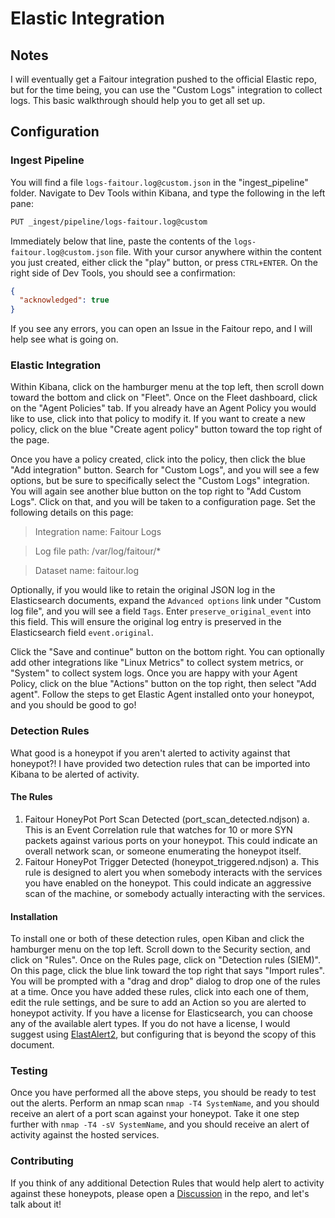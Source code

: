 # Elastic Integration

## Notes

I will eventually get a Faitour integration pushed to the official Elastic repo, but for the time being, you can use the "Custom Logs" integration to collect logs. This basic walkthrough should help you to get all set up.

## Configuration

### Ingest Pipeline

You will find a file `logs-faitour.log@custom.json` in the "ingest_pipeline" folder. Navigate to Dev Tools within Kibana, and type the following in the left pane:

```bash
PUT _ingest/pipeline/logs-faitour.log@custom
```

Immediately below that line, paste the contents of the `logs-faitour.log@custom.json` file. With your cursor anywhere within the content you just created, either click the "play" button, or press `CTRL+ENTER`. On the right side of Dev Tools, you should see a confirmation:

```json
{
  "acknowledged": true
}
```

If you see any errors, you can open an Issue in the Faitour repo, and I will help see what is going on. 

### Elastic Integration

Within Kibana, click on the hamburger menu at the top left, then scroll down toward the bottom and click on "Fleet". Once on the Fleet dashboard, click on the "Agent Policies" tab. If you already have an Agent Policy you would like to use, click into that policy to modify it. If you want to create a new policy, click on the blue "Create agent policy" button toward the top right of the page. 

Once you have a policy created, click into the policy, then click the blue "Add integration" button. Search for "Custom Logs", and you will see a few options, but be sure to specifically select the "Custom Logs" integration. You will again see another blue button on the top right to "Add Custom Logs". Click on that, and you will be taken to a configuration page. Set the following details on this page:

> Integration name: Faitour Logs

> Log file path: /var/log/faitour/*

> Dataset name: faitour.log

Optionally, if you would like to retain the original JSON log in the Elasticsearch documents, expand the `Advanced options` link under "Custom log file", and you will see a field `Tags`. Enter `preserve_original_event` into this field. This will ensure the original log entry is preserved in the Elasticsearch field `event.original`.

Click the "Save and continue" button on the bottom right. You can optionally add other integrations like "Linux Metrics" to collect system metrics, or "System" to collect system logs. Once you are happy with your Agent Policy, click on the blue "Actions" button on the top right, then select "Add agent". Follow the steps to get Elastic Agent installed onto your honeypot, and you should be good to go! 

### Detection Rules

What good is a honeypot if you aren't alerted to activity against that honeypot?! I have provided two detection rules that can be imported into Kibana to be alerted of activity.

#### The Rules

1. Faitour HoneyPot Port Scan Detected (port_scan_detected.ndjson)
  a. This is an Event Correlation rule that watches for 10 or more SYN packets against various ports on your honeypot. This could indicate an overall network scan, or someone enumerating the honeypot itself. 
2. Faitour HoneyPot Trigger Detected (honeypot_triggered.ndjson)
  a. This rule is designed to alert you when somebody interacts with the services you have enabled on the honeypot. This could indicate an aggressive scan of the machine, or somebody actually interacting with the services.

#### Installation

To install one or both of these detection rules, open Kiban and click the hamburger menu on the top left. Scroll down to the Security section, and click on "Rules". Once on the Rules page, click on "Detection rules (SIEM)". On this page, click the blue link toward the top right that says "Import rules". You will be prompted with a "drag and drop" dialog to drop one of the rules at a time. Once you have added these rules, click into each one of them, edit the rule settings, and be sure to add an Action so you are alerted to honeypot activity. If you have a license for Elasticsearch, you can choose any of the available alert types. If you do not have a license, I would suggest using [ElastAlert2](https://github.com/jertel/elastalert2), but configuring that is beyond the scopy of this document.

### Testing

Once you have performed all the above steps, you should be ready to test out the alerts. Perform an nmap scan `nmap -T4 SystemName`, and you should receive an alert of a port scan against your honeypot. Take it one step further with `nmap -T4 -sV SystemName`, and you should receive an alert of activity against the hosted services.

### Contributing

If you think of any additional Detection Rules that would help alert to activity against these honeypots, please open a [Discussion](../../discussions) in the repo, and let's talk about it!
